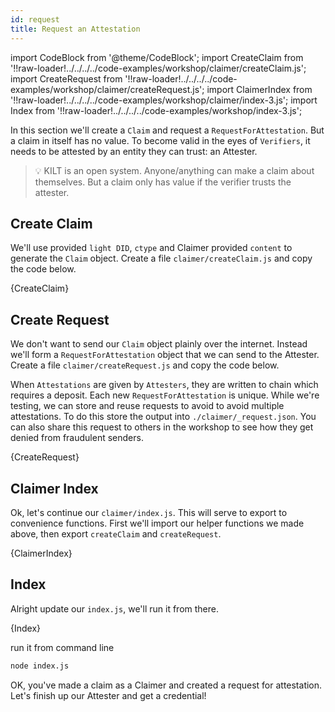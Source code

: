 ```yaml
---
id: request
title: Request an Attestation
---
```


import CodeBlock from '@theme/CodeBlock';
import CreateClaim from '!!raw-loader!../../../../code-examples/workshop/claimer/createClaim.js';
import CreateRequest from '!!raw-loader!../../../../code-examples/workshop/claimer/createRequest.js';
import ClaimerIndex from '!!raw-loader!../../../../code-examples/workshop/claimer/index-3.js';
import Index from '!!raw-loader!../../../../code-examples/workshop/index-3.js';

In this section we'll create a `Claim` and request a `RequestForAttestation`.
But a claim in itself has no value. To become valid in the eyes of `Verifiers`,
it needs to be attested by an entity they can trust: an <span class="label-role attester">Attester</span>.

> 💡 KILT is an open system.
> Anyone/anything can make a claim about themselves. But a claim only has value if the verifier trusts the attester.

## Create Claim

 We'll use provided `light DID`, `ctype` and  <span class="label-role claimer">Claimer</span> provided `content` to generate the `Claim` object. Create a file `claimer/createClaim.js` and copy the code below.

<CodeBlock className="language-js" title="claimer/createClaim.js">
  {CreateClaim}
</CodeBlock>

## Create Request

We don't want to send our `Claim` object plainly over the internet. Instead
we'll form a `RequestForAttestation` object that we can send to the <span class="label-role attester">Attester</span>.
Create a file `claimer/createRequest.js` and copy the code below.

When `Attestations` are given by `Attesters`, they are written to chain which requires a deposit. Each new `RequestForAttestation` is unique. While we're testing, we can store and reuse requests to avoid to avoid
multiple attestations. To do this store the output into `./claimer/_request.json`. You can also share this
request to others in the workshop to see how they get denied from fraudulent senders.

<CodeBlock className="language-js">
  {CreateRequest}
</CodeBlock>

## Claimer Index

Ok, let's continue our `claimer/index.js`. This will serve to export to convenience functions.
First we'll import our helper functions we made above, then export `createClaim` and `createRequest`.

<CodeBlock className="language-js">
  {ClaimerIndex}
</CodeBlock>

## Index

Alright update our `index.js`, we'll run it from there.

<CodeBlock className="language-js">
  {Index}
</CodeBlock>

run it from command line
```bash
node index.js
```

OK, you've made a claim as a <span class="label-role claimer">Claimer</span> and
created a request for attestation. Let's finish up our <span class="label-role attester">Attester</span> and get a credential!
